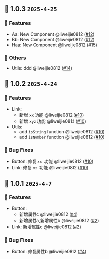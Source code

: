 ## 🌈 1.0.3 `2025-4-25` 
### 🚀 Features
- Aa: New Component @liweijie0812 ([#12](https://github.com/liweijie0812/test-mono-log/pull/12))
- Bb: New Component @liweijie0812 ([#12](https://github.com/liweijie0812/test-mono-log/pull/12))
- Haa: New Component @liweijie0812 ([#15](https://github.com/liweijie0812/test-mono-log/pull/15))

### 🚧 Others
- Utils: ddd @liweijie0812 ([#14](https://github.com/liweijie0812/test-mono-log/pull/14))


## 🌈 1.0.2 `2025-4-24` 
### 🚀 Features
- Link: 
  - 新增 `xx` 功能 @liweijie0812 ([#10](https://github.com/liweijie0812/test-mono-log/pull/10))
  - 新增 `xyz` 功能 @liweijie0812 ([#10](https://github.com/liweijie0812/test-mono-log/pull/10))
- Utils: 
  - add `isString` function @liweijie0812 ([#10](https://github.com/liweijie0812/test-mono-log/pull/10))
  - add `isNumber` function @liweijie0812 ([#10](https://github.com/liweijie0812/test-mono-log/pull/10))

### 🐞 Bug Fixes
- Button: 修复 `xx `功能 @liweijie0812 ([#10](https://github.com/liweijie0812/test-mono-log/pull/10))
- Link: 修复 `xx `功能 @liweijie0812 ([#10](https://github.com/liweijie0812/test-mono-log/pull/10))


## 🌈 1.0.1 `2025-4-7` 
### 🚀 Features
- Button: 
  - 新增属性c @liweijie0812 ([#4](https://github.com/liweijie0812/test-mono-log/pull/4))
  - 新增属性a,新增属性b @liweijie0812 ([#2](https://github.com/liweijie0812/test-mono-log/pull/2))
- Link: 新增属性c @liweijie0812 ([#2](https://github.com/liweijie0812/test-mono-log/pull/2))

### 🐞 Bug Fixes
- Button: 修复属性b @liweijie0812 ([#4](https://github.com/liweijie0812/test-mono-log/pull/4))


